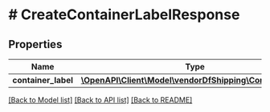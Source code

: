 # # CreateContainerLabelResponse

## Properties

Name | Type | Description | Notes
------------ | ------------- | ------------- | -------------
**container_label** | [**\OpenAPI\Client\Model\vendorDfShipping\ContainerLabel**](ContainerLabel.md) |  |

[[Back to Model list]](../../README.md#models) [[Back to API list]](../../README.md#endpoints) [[Back to README]](../../README.md)
